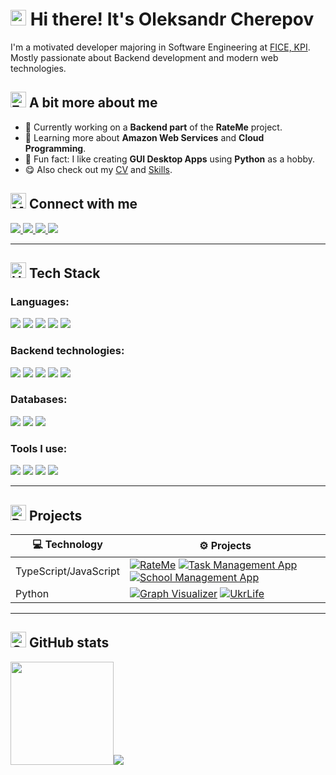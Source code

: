 # <img src="https://raw.githubusercontent.com/Tarikul-Islam-Anik/Animated-Fluent-Emojis/master/Emojis/Hand%20gestures/Waving%20Hand.png" alt="Waving Hand" width="25" height="25" /> Hi there! It's Oleksandr Cherepov

I'm a motivated developer majoring in Software Engineering at [FICE, KPI](https://kpi.ua/en/fiot).
Mostly passionate about Backend development and modern web technologies.

## <img src="https://raw.githubusercontent.com/Tarikul-Islam-Anik/Animated-Fluent-Emojis/master/Emojis/Hand%20gestures/Eyes.png" alt="Eyes" width="25" height="25" /> A bit more about me

- 🧱 Currently working on a **Backend part** of the **RateMe** project.
- 🔧 Learning more about **Amazon Web Services** and **Cloud Programming**.
- 🧪 Fun fact: I like creating **GUI Desktop Apps** using **Python** as a hobby.
- 😋 Also check out my [CV](https://drive.google.com/file/d/14CsQTSwKV_XwK3doNxqlPFrxInn6g2Lh/view?usp=sharing) and [Skills](https://github.com/showemeowkx/SelfAssessment).

## <img src="https://raw.githubusercontent.com/Tarikul-Islam-Anik/Animated-Fluent-Emojis/master/Emojis/People/Man%20Raising%20Hand.png" alt="Man Raising Hand" width="25" height="25" /> Connect with me

<a href="https://www.linkedin.com/in/showemeowkx/">
  <img src="https://camo.githubusercontent.com/8c0692475a5bfc1d9e7361074bdb648e567cae7b5b40ffd32adae31180b0d7b6/68747470733a2f2f696d672e736869656c64732e696f2f62616467652f4c696e6b6564496e2d3030373742353f7374796c653d666f722d7468652d6261646765266c6f676f3d6c696e6b6564696e266c6f676f436f6c6f723d7768697465"/>
</a> <a href="https://www.instagram.com/everybodydiesinthisplace/?utm_source=ig_web_button_share_sheet">
  <img src="https://camo.githubusercontent.com/e2ad860f5db0900ef7a51420220056da4c8545a4cdc46af7f7411649a9c63493/68747470733a2f2f696d672e736869656c64732e696f2f62616467652f496e7374616772616d2d4534343035463f7374796c653d666f722d7468652d6261646765266c6f676f3d696e7374616772616d266c6f676f436f6c6f723d7768697465"/>
</a> <a href="https://t.me/showemeoeoeoeoeoeowkx">
  <img src="https://camo.githubusercontent.com/8f41682a178e57a174d0c6042e9cdb842c6329b24c34b2bf4206c25e933073a9/68747470733a2f2f696d672e736869656c64732e696f2f62616467652f54656c656772616d2d3243413545303f7374796c653d666f722d7468652d6261646765266c6f676f3d74656c656772616d266c6f676f436f6c6f723d7768697465"/>
</a> <a href="mailto:sashacherepov55@gmail.com">
  <img src="https://camo.githubusercontent.com/e5cfad4cbb1e023463333923b069b81749d94e8ff5722f851c7bb01d65bb0e95/68747470733a2f2f696d672e736869656c64732e696f2f62616467652f476d61696c2d4431343833363f7374796c653d666f722d7468652d6261646765266c6f676f3d676d61696c266c6f676f436f6c6f723d7768697465"/>
</a>

---

## <img src="https://raw.githubusercontent.com/Tarikul-Islam-Anik/Animated-Fluent-Emojis/master/Emojis/Objects/Hammer%20and%20Wrench.png" alt="Hammer and Wrench" width="25" height="25" /> Tech Stack

### Languages:

<img src="https://img.shields.io/badge/JavaScript-323330?style=for-the-badge&logo=javascript&logoColor=F7DF1E" /> <img src="https://img.shields.io/badge/TypeScript-007ACC?style=for-the-badge&logo=typescript&logoColor=white" /> <img src="https://img.shields.io/badge/Python-FFD43B?style=for-the-badge&logo=python&logoColor=blue" /> <img src="https://img.shields.io/badge/C-00599C?style=for-the-badge&logo=c&logoColor=white" /> <img src="https://img.shields.io/badge/C%2B%2B-00599C?style=for-the-badge&logo=c%2B%2B&logoColor=white" />

### Backend technologies:

<img src="https://img.shields.io/badge/Node%20js-339933?style=for-the-badge&logo=nodedotjs&logoColor=white" /> <img src="https://img.shields.io/badge/nestjs-E0234E?style=for-the-badge&logo=nestjs&logoColor=white" /> <img src="https://img.shields.io/badge/fastapi-109989?style=for-the-badge&logo=FASTAPI&logoColor=white" /> <img src="https://img.shields.io/badge/Flask-000000?style=for-the-badge&logo=flask&logoColor=white"/> <img src="https://img.shields.io/badge/GraphQl-E10098?style=for-the-badge&logo=graphql&logoColor=white"/>

### Databases:

<img src="https://img.shields.io/badge/PostgreSQL-316192?style=for-the-badge&logo=postgresql&logoColor=white" /> <img src="https://img.shields.io/badge/Sqlite-003B57?style=for-the-badge&logo=sqlite&logoColor=white" /> <img src="https://img.shields.io/badge/MongoDB-4EA94B?style=for-the-badge&logo=mongodb&logoColor=white"/>

### Tools I use:

<img src="https://img.shields.io/badge/VSCode-0078D4?style=for-the-badge&logo=visual%20studio%20code&logoColor=white" /> <img src="https://img.shields.io/badge/Postman-FF6C37?style=for-the-badge&logo=Postman&logoColor=white" /> <img src="https://img.shields.io/badge/Docker-2CA5E0?style=for-the-badge&logo=docker&logoColor=white" /> <img src="https://img.shields.io/badge/GIT-E44C30?style=for-the-badge&logo=git&logoColor=white" />

---

## <img src="https://raw.githubusercontent.com/Tarikul-Islam-Anik/Animated-Fluent-Emojis/master/Emojis/Travel%20and%20places/Rocket.png" alt="Rocket" width="25" height="25" /> Projects

| 💻 Technology         | ⚙️ Projects                                                                                                                                                                                                                                                                                                  |
| --------------------- | ------------------------------------------------------------------------------------------------------------------------------------------------------------------------------------------------------------------------------------------------------------------------------------------------------------ |
| TypeScript/JavaScript | [![RateMe](https://img.shields.io/badge/-RateMe-000?logo=github&logoColor=white&style=flat)](https://github.com/showemeowkx/RateMe) [![Task Management App](https://img.shields.io/badge/-TaskManagementApp-000?logo=github&logoColor=white&style=flat)](https://github.com/showemeowkx/Task-Management-App) [![School Management App](https://img.shields.io/badge/-SchoolManagementApp-000?logo=github&logoColor=white&style=flat)](https://github.com/showemeowkx/School-Management-App)|
| Python                | [![Graph Visualizer](https://img.shields.io/badge/-GraphVisualizer-000?logo=github&logoColor=white&style=flat)](https://github.com/showemeowkx/Graph-visualizer) [![UkrLife](https://img.shields.io/badge/-UkrLife-000?logo=github&logoColor=white&style=flat)](https://github.com/showemeowkx/UkrLife)                                                                                                                                           |

---

## <img src="https://raw.githubusercontent.com/Tarikul-Islam-Anik/Animated-Fluent-Emojis/master/Emojis/Objects/Chart%20Increasing.png" alt="Chart Increasing" width="25" height="25" /> GitHub stats

<p>
  <img src="https://github-readme-stats.vercel.app/api?username=showemeowkx&show_icons=true&theme=default" height="165"/><img src="https://github-readme-stats.vercel.app/api/top-langs/?username=showemeowkx&layout=compact&theme=default">
</p>
